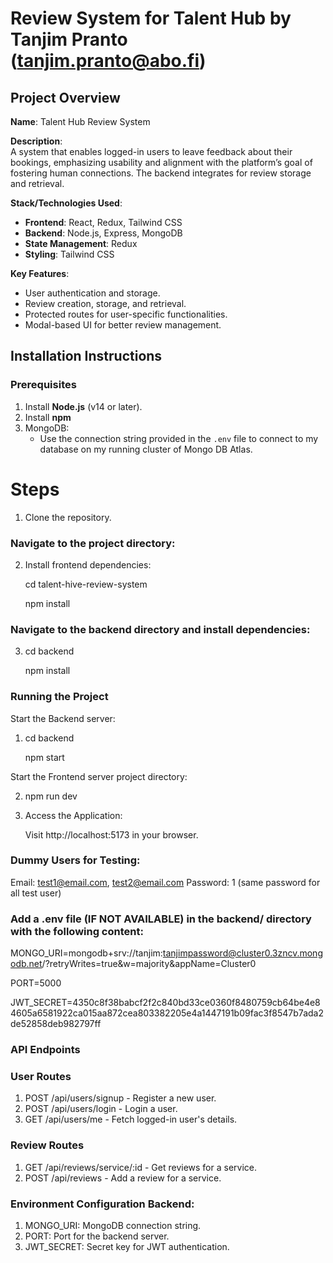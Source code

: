 # Review System for Talent Hub by Tanjim Pranto (tanjim.pranto@abo.fi)

## Project Overview

**Name**: Talent Hub Review System

**Description**:  
A system that enables logged-in users to leave feedback about their bookings, emphasizing usability and alignment with the platform’s goal of fostering human connections. The backend integrates for review storage and retrieval.

**Stack/Technologies Used**:

- **Frontend**: React, Redux, Tailwind CSS
- **Backend**: Node.js, Express, MongoDB
- **State Management**: Redux
- **Styling**: Tailwind CSS

**Key Features**:

- User authentication and storage.
- Review creation, storage, and retrieval.
- Protected routes for user-specific functionalities.
- Modal-based UI for better review management.

## Installation Instructions

### Prerequisites

1. Install **Node.js** (v14 or later).
2. Install **npm**
3. MongoDB:
   - Use the connection string provided in the `.env` file to connect to my database on my running cluster of Mongo DB Atlas.

# Steps

1. Clone the repository.

### Navigate to the project directory:

2. Install frontend dependencies:

   cd talent-hive-review-system

   npm install

### Navigate to the backend directory and install dependencies:

3. cd backend

   npm install

### Running the Project

Start the Backend server:

1. cd backend

   npm start

Start the Frontend server project directory:

2. npm run dev

3. Access the Application:

   Visit http://localhost:5173 in your browser.

### Dummy Users for Testing:

Email: test1@email.com, test2@email.com
Password: 1 (same password for all test user)

### Add a .env file (IF NOT AVAILABLE) in the backend/ directory with the following content:

MONGO_URI=mongodb+srv://tanjim:tanjimpassword@cluster0.3zncv.mongodb.net/?retryWrites=true&w=majority&appName=Cluster0

PORT=5000

JWT_SECRET=4350c8f38babcf2f2c840bd33ce0360f8480759cb64be4e84605a6581922ca015aa872cea803382205e4a1447191b09fac3f8547b7ada2de52858deb982797ff

### API Endpoints

### User Routes

1. POST /api/users/signup - Register a new user.
2. POST /api/users/login - Login a user.
3. GET /api/users/me - Fetch logged-in user's details.

### Review Routes

1. GET /api/reviews/service/:id - Get reviews for a service.
2. POST /api/reviews - Add a review for a service.

### Environment Configuration Backend:

1. MONGO_URI: MongoDB connection string.
2. PORT: Port for the backend server.
3. JWT_SECRET: Secret key for JWT authentication.
